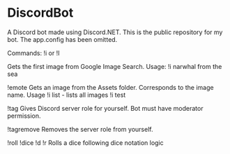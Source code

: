 # DiscordBot
A Discord bot made using Discord.NET. This is the public repository for my bot. The app.config has been omitted.

Commands:
!i or !I 

Gets the first image from Google Image Search.
Usage: 
!i narwhal from the sea

!emote
Gets an image from the Assets folder. Corresponds to the image name. 
Usage 
!i list - lists all images
!i test

!tag
Gives Discord server role for yourself. Bot must have moderator permission.

!tagremove
Removes the server role from yourself.

!roll !dice !d !r
Rolls a dice following dice notation logic


